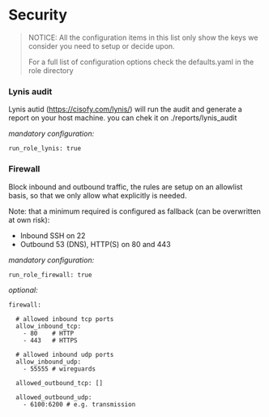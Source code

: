 # Security


> NOTICE: All the configuration items in this list only show the keys we consider you need to setup or decide upon.
> 
> For a full list of configuration options check the defaults.yaml in the role directory


### Lynis audit

Lynis autid (https://cisofy.com/lynis/) will run the audit and generate a report on your host machine.
you can chek it on ./reports/lynis_audit

_mandatory configuration:_

```
run_role_lynis: true
```


### Firewall

Block inbound and outbound traffic, the rules are setup on an allowlist basis, so that we only 
allow what explicitly is needed.

Note: that a minimum required is configured as fallback (can be overwritten at own risk):
* Inbound SSH on 22
* Outbound 53 (DNS), HTTP(S) on 80 and 443

_mandatory configuration:_

```
run_role_firewall: true
```

_optional:_

```
firewall:
  
  # allowed inbound tcp ports
  allow_inbound_tcp:
    - 80    # HTTP
    - 443   # HTTPS
    
  # allowed inbound udp ports
  allow_inbound_udp: 
    - 55555 # wireguards

  allowed_outbound_tcp: []

  allowed_outbound_udp: 
    - 6100:6200 # e.g. transmission
```
